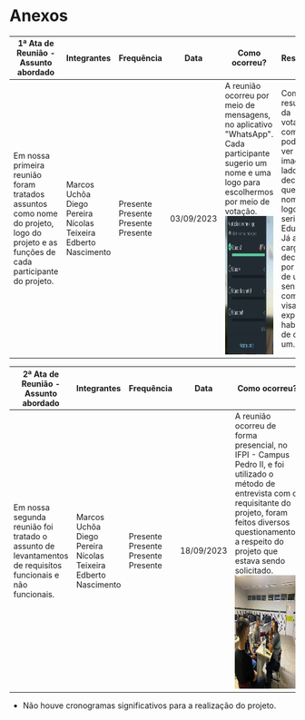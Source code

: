 # Anexos

| 1ª Ata de Reunião - Assunto abordado |Integrantes| Frequência | Data | Como ocorreu? | Resultados |
| -----------------------    | ------  | -----------|-----------|-----------|-----------|
| Em nossa primeira reunião foram tratados assuntos como nome do projeto, logo do projeto e as funções de cada participante do projeto. | Marcos Uchôa  Diego Pereira  Nícolas Teixeira  Edberto Nascimento  |  Presente<br>Presente<br>Presente<br>Presente<br> |03/09/2023|A reunião ocorreu por meio de mensagens, no aplicativo "WhatsApp". Cada participante sugerio um nome e uma logo para escolhermos por meio de votação.  <img src="./img/votacao.jpg" width="224" height="244">|Com o resultado da votação, como poddemos ver na imagem ao lado, ficou decidido que o nome e a logo seriam Educa P2. Já a parte cargos, foi decidido por meio de um senso comum, visando explorar as habilidades de cada um.|

| 2ª Ata de Reunião - Assunto abordado |Integrantes| Frequência | Data | Como ocorreu? | Resultados |
| -----------------------    | ------  | -----------|-----------|-----------|-----------|
| Em nossa segunda reunião foi tratado o assunto de levantamentos de requisítos funcionais e não funcionais. | Marcos Uchôa  Diego Pereira  Nícolas Teixeira  Edberto Nascimento  |  Presente<br>Presente<br>Presente<br>Presente<br> |18/09/2023|A reunião ocorreu de forma presencial, no IFPI - Campus Pedro II, e foi utilizado o método de entrevista com o requisitante do projeto, foram feitos diversos questionamentos a respeito do projeto que estava sendo solicitado.  <img src="./img/1701310659593.jpg" width="250" height="200">|Ao decorrer da troca de perguntas e respostas, ficou bem claro o que o requisitante queria no seu projeto. Como consideração final, foram extraídos os requisitos funcionais e não funcionais do projeto que está sendo desenvolvido.|

- Não houve cronogramas significativos para a realização do projeto.